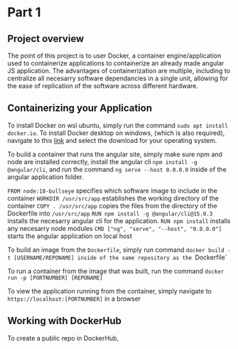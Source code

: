 # Part 1

## Project overview
The point of this project is to user Docker, a container engine/application used to containerize applications to containerize an already made angular JS application. The advantages of containerization are multiple, including to centralize all necesarry software dependancies in a single unit, allowing for the ease of replication of the software across different hardware. 

## Containerizing your Application
To install Docker on wsl ubuntu, simply run the command `sudo apt install docker.io`. To install Docker desktop on windows, (which is also required), navigate to this [link](https://www.docker.com/products/docker-desktop/) and select the download for your operating system.

To build a container that runs the angular site, simply make sure npm and node are installed correctly, install the angular cli `npm install -g @angular/cli`, and run the command `ng serve --host 0.0.0.0` inside of the angular application folder.

`FROM node:18-bullseye` specifies which software image to include in the container
`WORKDIR /usr/src/app` establishes the working directory of the container
`COPY . /usr/src/app` copies the files from the directory of the Dockerfile into `/usr/src/app`
`RUN npm install -g @angular/cli@15.0.3` installs the necesarry angular cli for the application.
`RUN npm install` installs any necesarry node modules
`CMD ["ng", "serve", "--host", "0.0.0.0"]` starts the angular application on local host

To build an image from the `Dockerfile`, simply run command `docker build -t [USERNAME/REPONAME] inside of the same repository as the `Dockerfile`

To run a container from the image that was built, run the command `docker run -p [PORTNUMBER] [REPONAME]`

To view the application running from the container, simply navigate to `https://localhost:[PORTNUMBER]` in a browser

## Working with DockerHub
To create a public repo in DockerHub, 
	
